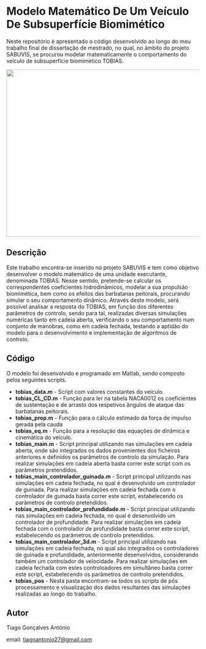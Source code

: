 # Modelo Matemático De Um Veículo De Subsuperfície Biomimético

Neste repositório é apresentado o código desenvolvido ao longo do meu trabalho final de dissertação de mestrado, no qual, no âmbito do projeto SABUVIS, se procurou modelar matematicamente o comportamento do veículo de subsuperfície biomimético TOBIAS.

<p align="center">
  <img src="https://user-images.githubusercontent.com/110428731/185928316-b9b63c95-5a4e-4874-9855-e27401cb4121.png" width="774" height="436">
</p>

## Descrição
Este trabalho encontra-se inserido no projeto SABUVIS e tem como objetivo desenvolver o modelo matemático de uma unidade executante, denominada TOBIAS. Nesse sentido, pretende-se calcular os correspondentes coeficientes hidrodinâmicos, modelar a sua propulsão biomimética, bem como os efeitos das barbatanas peitorais, procurando simular o seu comportamento dinâmico. Através deste modelo, será possível analisar a resposta do TOBIAS, em função dos diferentes parâmetros de controlo, sendo para tal, realizadas diversas simulações numéricas tanto em cadeia aberta, verificando o seu comportamento num conjunto de manobras, como em cadeia fechada, testando a aptidão do modelo para o desenvolvimento e implementação de algoritmos de controlo.

## Código
O modelo foi desenvolvido e programado em Matlab, sendo composto pelos seguintes scripts.

- **tobias_data.m** - Script com valores constantes do veículo.
- **tobias_CL_CD.m** - Função para ler na tabela NACA0012 os coeficientes de sustentação e de arrasto dos respetivos ângulos de ataque das barbatanas peitorais.
- **tobias_prop.m** - Função para o cálculo estimado da força de impulso gerada pela cauda
- **tobias_eq.m** - Função para a resolução das equações de dinâmica e cinemática do veículo. 
- **tobias_main.m** - Script principal utilizando nas simulações em cadeia aberta, onde são integrados os dados provenientes dos ficheiros anteriores e definidos os parâmetros de controlo da simulação. Para realizar simulações em cadeia aberta basta correr este script com os parâmetros pretendidos.
- **tobias_main_controlador_guinada.m** - Script principal utilizando nas simulações em cadeia fechada, no qual é desenvolvido um controlador de guinada. Para realizar simulações em cadeia fechada com o controlador de guinada basta correr este script, estabelecendo os parâmetros de controlo pretendidos.
- **tobias_main_controlador_profundidade.m** - Script principal utilizando nas simulações em cadeia fechada, no qual é desenvolvido um controlador de profundidade. Para realizar simulações em cadeia fechada com o controlador de profundidade basta correr este script, estabelecendo os parâmetros de controlo pretendidos.
- **tobias_main_controlador_3d.m** - Script principal utilizando nas simulações em cadeia fechada, no qual são integrados os controladores de guinada e profundidade, anteriormente desenvolvidos, considerando também um controlador de velocidade. Para realizar simulações em cadeia fechada com estes controloadores em simultâneo basta correr este script, estabelecendo os parâmetros de controlo pretendidos.
- **tobias_pos** - Nesta pasta encontram-se todos os scripts de pós processamento e visualização dos dados resultantes das simulações realizadas ao longo do trabalho.

## Autor

Tiago Gonçalves António

email: tiagoantonio27@gmail.com

